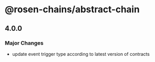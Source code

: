 # @rosen-chains/abstract-chain

## 4.0.0

### Major Changes

- update event trigger type according to latest version of contracts
